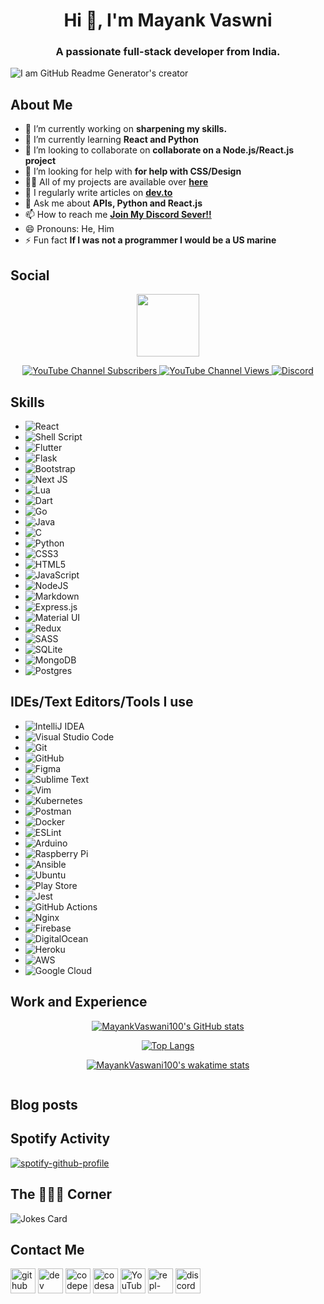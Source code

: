 <h1 align="center">Hi 👋, I'm Mayank Vaswni</h1>
<h3 align="center">A passionate full-stack developer from India.</h3>

![I am GitHub Readme Generator's creator](https://github.com/MayankVaswani100/Mayankvaswani100/blob/main/github-banner.png)

## About Me

- 🔭 I’m currently working on **sharpening my skills.**
- 🌱 I’m currently learning **React and Python**
- 👯 I’m looking to collaborate on **collaborate on a Node.js/React.js project**
- 🤝 I’m looking for help with **for help with CSS/Design**
- 👨‍💻 All of my projects are available over [**here**](https://github.com/MayankVaswani100)
- 📝 I regularly write articles on [**dev.to**](https://dev.to/mayankvaswani100)
- 💬 Ask me about **APIs, Python and React.js**
- 📫 How to reach me [**Join My Discord Sever!!**](https://dev.to/mayankvaswani100)
- 😄 Pronouns: He, Him
- ⚡ Fun fact **If I was not a programmer I would be a US marine**

## Social

<p align="center">
  <img src="https://i.imgur.com/0QRyKo9.png" width="100px"/>
  <p align="center">
    <a href="https://www.youtube.com/channel/UCMIp2dIsNlKKGw4mnbptPog">
      <img alt="YouTube Channel Subscribers" src="https://img.shields.io/youtube/channel/subscribers/UCMIp2dIsNlKKGw4mnbptPog?color=red&logo=youtube&style=for-the-badge&labelColor=ce4630">
    </a>
    <a href="https://www.youtube.com/channel/UCMIp2dIsNlKKGw4mnbptPog">
      <img alt="YouTube Channel Views" src="https://img.shields.io/youtube/channel/views/UCMIp2dIsNlKKGw4mnbptPog?color=blue&label=View%20count&logo=youtube&style=for-the-badge&labelColor=0b689d">
    </a>
    <a href="https://discord.gg/FrQkeWvnku">
      <img alt="Discord" src="https://img.shields.io/discord/837968414232281119?color=7289da&label=Discord&logo=discord&style=for-the-badge">
    </a>
  </p>
</p>

## Skills

- <img alt="React" src="https://img.shields.io/badge/react-%2320232a.svg?&style=for-the-badge&logo=react&logoColor=%2361DAFB"/>
- <img alt="Shell Script" src="https://img.shields.io/badge/shell_script-%23121011.svg?&style=for-the-badge&logo=gnu-bash&logoColor=white"/>
- <img alt="Flutter" src="https://img.shields.io/badge/Flutter-%2302569B.svg?&style=for-the-badge&logo=Flutter&logoColor=white" />
- <img alt="Flask" src="https://img.shields.io/badge/flask-%23000.svg?&style=for-the-badge&logo=flask&logoColor=white"/>
- <img alt="Bootstrap" src="https://img.shields.io/badge/bootstrap-%23563D7C.svg?&style=for-the-badge&logo=bootstrap&logoColor=white"/>
- <img alt="Next JS" src="https://img.shields.io/badge/nextjs-%23000000.svg?&style=for-the-badge&logo=next.js&logoColor=white"/>
- <img alt="Lua" src="https://img.shields.io/badge/lua-%232C2D72.svg?&style=for-the-badge&logo=lua&logoColor=white"/>
- <img alt="Dart" src="https://img.shields.io/badge/dart-%230175C2.svg?&style=for-the-badge&logo=dart&logoColor=white"/>
- <img alt="Go" src="https://img.shields.io/badge/go-%2300ADD8.svg?&style=for-the-badge&logo=go&logoColor=white"/>
- <img alt="Java" src="https://img.shields.io/badge/java-%23ED8B00.svg?&style=for-the-badge&logo=java&logoColor=white"/>
- <img alt="C" src="https://img.shields.io/badge/c-%2300599C.svg?&style=for-the-badge&logo=c&logoColor=white"/>
- <img alt="Python" src="https://img.shields.io/badge/python-%2314354C.svg?&style=for-the-badge&logo=python&logoColor=white"/>
- <img alt="CSS3" src="https://img.shields.io/badge/css3-%231572B6.svg?&style=for-the-badge&logo=css3&logoColor=white"/>
- <img alt="HTML5" src="https://img.shields.io/badge/html5-%23E34F26.svg?&style=for-the-badge&logo=html5&logoColor=white"/>
- <img alt="JavaScript" src="https://img.shields.io/badge/javascript-%23323330.svg?&style=for-the-badge&logo=javascript&logoColor=%23F7DF1E"/>
- <img alt="NodeJS" src="https://img.shields.io/badge/node.js-%2343853D.svg?&style=for-the-badge&logo=node.js&logoColor=white"/>
- <img alt="Markdown" src="https://img.shields.io/badge/markdown-%23000000.svg?&style=for-the-badge&logo=markdown&logoColor=white"/>
- <img alt="Express.js" src="https://img.shields.io/badge/express.js-%23404d59.svg?&style=for-the-badge"/>
- <img alt="Material UI" src="https://img.shields.io/badge/materialui-%230081CB.svg?&style=for-the-badge&logo=material-ui&logoColor=white"/>
- <img alt="Redux" src="https://img.shields.io/badge/redux-%23593d88.svg?&style=for-the-badge&logo=redux&logoColor=white"/>
- <img alt="SASS" src="https://img.shields.io/badge/SASS-hotpink.svg?&style=for-the-badge&logo=SASS&logoColor=white"/>
- <img alt="SQLite" src ="https://img.shields.io/badge/sqlite-%2307405e.svg?&style=for-the-badge&logo=sqlite&logoColor=white"/>
- <img alt="MongoDB" src ="https://img.shields.io/badge/MongoDB-%234ea94b.svg?&style=for-the-badge&logo=mongodb&logoColor=white"/>
- <img alt="Postgres" src ="https://img.shields.io/badge/postgres-%23316192.svg?&style=for-the-badge&logo=postgresql&logoColor=white"/>

## IDEs/Text Editors/Tools I use

- <img alt="IntelliJ IDEA" src="https://img.shields.io/badge/IntelliJIDEA-000000.svg?&style=for-the-badge&logo=intellij-idea&logoColor=white"/>
- <img alt="Visual Studio Code" src="https://img.shields.io/badge/VisualStudioCode-0078d7.svg?&style=for-the-badge&logo=visual-studio-code&logoColor=white"/>
- <img alt="Git" src="https://img.shields.io/badge/git-%23F05033.svg?&style=for-the-badge&logo=git&logoColor=white"/>
- <img alt="GitHub" src="https://img.shields.io/badge/github-%23121011.svg?&style=for-the-badge&logo=github&logoColor=white"/>
- <img alt="Figma" src="https://img.shields.io/badge/figma-%23F24E1E.svg?&style=for-the-badge&logo=figma&logoColor=white"/>
- <img alt="Sublime Text" src="https://img.shields.io/badge/sublime_text-%23575757.svg?&style=for-the-badge&logo=sublime-text&logoColor=important"/>
- <img alt="Vim" src="https://img.shields.io/badge/VIM-%2311AB00.svg?&style=for-the-badge&logo=vim&logoColor=white"/>
- <img alt="Kubernetes" src="https://img.shields.io/badge/kubernetes-%23326ce5.svg?&style=for-the-badge&logo=kubernetes&logoColor=white"/>
- <img alt="Postman" src="https://img.shields.io/badge/Postman-FF6C37?style=for-the-badge&logo=postman&logoColor=red" />
- <img alt="Docker" src="https://img.shields.io/badge/docker-%230db7ed.svg?&style=for-the-badge&logo=docker&logoColor=white"/>
- <img alt="ESLint" src="https://img.shields.io/badge/ESLint-4B3263?style=for-the-badge&logo=eslint&logoColor=white" />
- <img alt="Arduino" src="https://img.shields.io/badge/-Arduino-00979D?style=for-the-badge&logo=Arduino&logoColor=white"/>
- <img alt="Raspberry Pi" src="https://img.shields.io/badge/-RaspberryPi-C51A4A?style=for-the-badge&logo=Raspberry-Pi"/>
- <img alt="Ansible" src="https://img.shields.io/badge/ansible-%231A1918.svg?&style=for-the-badge&logo=ansible&logoColor=white"/>
- <img alt="Ubuntu" src="https://img.shields.io/badge/Ubuntu-E95420?style=for-the-badge&logo=ubuntu&logoColor=white" />
- <img alt="Play Store" src="https://img.shields.io/badge/Google_Play-414141?style=for-the-badge&logo=google-play&logoColor=white" />
- <img alt="Jest" src="https://img.shields.io/badge/-jest-%23C21325?&style=for-the-badge&logo=jest&logoColor=white"/>
- <img alt="GitHub Actions" src="https://img.shields.io/badge/githubactions-%232671E5.svg?&style=for-the-badge&logo=githubactions&logoColor=white"/>
- <img alt="Nginx" src="https://img.shields.io/badge/nginx-%23009639.svg?&style=for-the-badge&logo=nginx&logoColor=white"/>
- <img alt="Firebase" src="https://img.shields.io/badge/firebase-%23039BE5.svg?&style=for-the-badge&logo=firebase"/>
- <img alt="DigitalOcean" src="https://img.shields.io/badge/DigitalOcean-%230167ff.svg?&style=for-the-badge&logo=digitalOcean&logoColor=white"/>
- <img alt="Heroku" src="https://img.shields.io/badge/heroku-%23430098.svg?&style=for-the-badge&logo=heroku&logoColor=white"/>
- <img alt="AWS" src="https://img.shields.io/badge/AWS-%23FF9900.svg?&style=for-the-badge&logo=amazon-aws&logoColor=white"/>
- <img alt="Google Cloud" src="https://img.shields.io/badge/GoogleCloud-%234285F4.svg?&style=for-the-badge&logo=google-cloud&logoColor=white"/>

<h2>Work and Experience</h2>

<p align="center">
  <a href="https://github.com/MayankVaswani100/github-readme-stats">
    <img src="https://github-readme-stats.vercel.app/api?username=MayankVaswani100&amp;theme=react&amp;show_icons=true" alt="MayankVaswani100&#39;s GitHub stats">
  </a>
</p>
<p align="center">
  <a href="https://github.com/MayankVaswani100/github-readme-stats">
    <img src="https://github-readme-stats.vercel.app/api/top-langs/?username=MayankVaswani100&amp;theme=react&amp;show_icons=true" alt="Top Langs">
  </a>
</p>
<p align="center">
  <a href="https://github.com/MayankVaswani100/github-readme-stats">
    <img src="https://github-readme-stats.vercel.app/api/wakatime?username=MayankVaswani100&amp;theme=react&amp;show_icons=true" alt="MayankVaswani100&#39;s wakatime stats">
  </a>
</p>
<p align="center">
  <img src="https://komarev.com/ghpvc/?username=MayankVaswani100&color=7BD9F6&labelcolor=20232A" alt="">
</p>

## Blog posts

<!-- BLOG-POST-LIST:START -->
<!-- BLOG-POST-LIST:END -->

## Spotify Activity

[![spotify-github-profile](https://spotify-github-profile.vercel.app/api/view?uid=r23vu010zt0x9yb5p2903243w&cover_image=true&theme=default)](https://spotify-github-profile.vercel.app/api/view?uid=r23vu010zt0x9yb5p2903243w&redirect=true)

## The 🤣😂😆 Corner

<img src="https://readme-jokes.vercel.app/api" alt="Jokes Card" theme="random"/>

## Contact Me

[<img src='https://cdn.jsdelivr.net/npm/simple-icons@3.0.1/icons/github.svg' alt='github' height='40'>](https://github.com/MayankVaswani100) [<img src='https://cdn.jsdelivr.net/npm/simple-icons@3.0.1/icons/dev-dot-to.svg' alt='dev' height='40'>](https://dev.to/mayankvaswani100) [<img src='https://cdn.jsdelivr.net/npm/simple-icons@3.0.1/icons/codepen.svg' alt='codepen' height='40'>](https://codepen.io/MayankVaswani100) [<img src='https://cdn.jsdelivr.net/npm/simple-icons@3.0.1/icons/codesandbox.svg' alt='codesandbox' height='40'>](https://codesandbox.io/u/MayankVaswani100) [<img src='https://cdn.jsdelivr.net/npm/simple-icons@3.0.1/icons/youtube.svg' alt='YouTube' height='40'>](https://www.youtube.com/channel/UCMIp2dIsNlKKGw4mnbptPog) [<img src='https://cdn.jsdelivr.net/npm/simple-icons@3.0.1/icons/repl-dot-it.svg' alt='repl-dot-it' height='40'>](https://replit.com/@MayankVaswa) [<img src='https://cdn.jsdelivr.net/npm/simple-icons@3.0.1/icons/discord.svg' alt='discord' height='40'>](https://discord.gg/nZTfXVkwg7)
